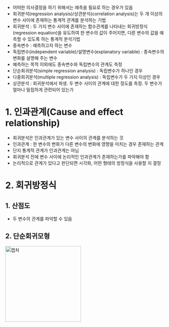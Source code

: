 - 어떠한 의사결정을 하기 위해서는 예측을 필요로 하는 경우가 있음
- 회귀분석(regression analysis)/상관분석(correlation analysis)는 두 개 이상의 변수 사이에 존재하는 통계적 관계를 분석하는 기법
- 회귀분석 : 두 가지 변수 사이에 존재하는 함수관계를 나타내는 회귀방정식(regression equation)을 유도하여 한 변수의 값이 주어지면, 다른 변수의 값을 예측할 수 있도록 하는 통계적 분석기법
- 종속변수 : 예측하고자 하는 변수
- 독립변수(independent variable)/설명변수(explanatory variable) : 종속변수의 변화를 설명해 주는 변수
- 예측하는 목적 이외에도 종속변수와 독립변수의 관계도 측정
- 단순회귀분석(simple regression analysis) : 독립변수가 하나인 경우
- 다중회귀분석(multiple regression analysis) : 독립변수가 두 가지 이상인 경우
- 상관분석 : 회귀분석에서 파생. 두 변수 사이의 관계에 대한 정도를 측정. 두 변수가 얼마나 밀접하게 관련되어 있는가

# 1. 인과관계(Cause and effect relationship)
- 회귀분석은 인과관계가 있는 변수 사이의 관계를 분석하는 것
- 인과관계 : 한 변수의 변화가 다른 변수의 변화에 영향을 미치는 경우 존재하는 관계
- 단지 통계적 관계가 인과관계는 아님
- 회귀분석 전에 변수 사이에 논리적인 인과관계가 존재하는가를 파악해야 함
- 논리적으로 관계가 있다고 판단되면 시각화, 어떤 형태의 방정식을 사용할 지 결정

# 2. 회귀방정식

## 1. 산점도
- 두 변수의 관계를 파악할 수 있음

## 2. 단순회귀모형

<img width="239" alt="캡처" src="https://user-images.githubusercontent.com/80622859/184314828-a85385f0-14e8-47c0-b951-11ea2263fab3.PNG">


